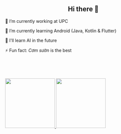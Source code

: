 <h2 align="center"> Hi there 👋</h2>

<p>🔭 I’m currently working at UPC</p>
<p>🌱 I’m currently learning Android (Java, Kotlin & Flutter)</p>
<p>🤔 I'll learn AI in the future</p>
<p>⚡ Fun fact: <i>Cơm sườn</i> is the best</p>

<br/>

<p align="left">
</p>

<br/>

<p>
  <a href="https://github.com/anuraghazra/github-readme-stats">
    <img height="160" src="https://github-readme-stats.vercel.app/api?username=kitoku95&count_private=true&show_icons=true&theme=gruvbox" />
    <img height="160" src="https://github-readme-stats.vercel.app/api/top-langs/?username=kitoku95&count_private=true&layout=compact&theme=gruvbox" />
  </a>
</p>

<!--


**kitoku95/kitoku95** is a ✨ _special_ ✨ repository because its `README.md` (this file) appears on your GitHub profile.

  <img src="https://raw.githubusercontent.com/devicons/devicon/master/icons/android/android-original.svg" alt="android" width="40" height="40"/>
  <img src="https://raw.githubusercontent.com/devicons/devicon/master/icons/flutter/flutter-original.svg" alt="android" width="40" height="40"/>

  <img src="https://raw.githubusercontent.com/devicons/devicon/master/icons/python/python-original.svg" alt="android" width="40" height="40"/>
  <img src="https://raw.githubusercontent.com/devicons/devicon/master/icons/java/java-original.svg" alt="android" width="40" height="40"/>
  <img src="https://raw.githubusercontent.com/devicons/devicon/master/icons/anaconda/anaconda-original.svg" alt="android" width="40" height="40"/>
  <img src="https://raw.githubusercontent.com/devicons/devicon/master/icons/java/java-original.svg" alt="android" width="40" height="40"/>
  <img src="https://raw.githubusercontent.com/devicons/devicon/master/icons/opencv/opencv-original.svg" alt="android" width="40" height="40"/>

Here are some ideas to get you started:
- 🔭 I’m currently working on ...
- 🌱 I’m currently learning ...
- 👯 I’m looking to collaborate on ...
- 🤔 I’m looking for help with ...
- 💬 Ask me about ...
- 📫 How to reach me: ...
- 😄 Pronouns: ...
- ⚡ Fun fact: ...
-->
